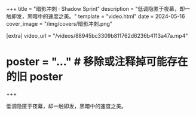 +++
title = "暗影冲刺 · Shadow Sprint"
description = "低调隐匿于夜幕，却一触即发，黑暗中的速度之美。"
template = "video.html"
date = 2024-05-16
cover_image = "/img/covers/暗影冲刺.png"

[extra]
video_url = "/videos/88945bc3309b811762d6236b4113a47a.mp4"
# poster = "..." # 移除或注释掉可能存在的旧 poster
+++

低调隐匿于夜幕，却一触即发，黑暗中的速度之美。 
